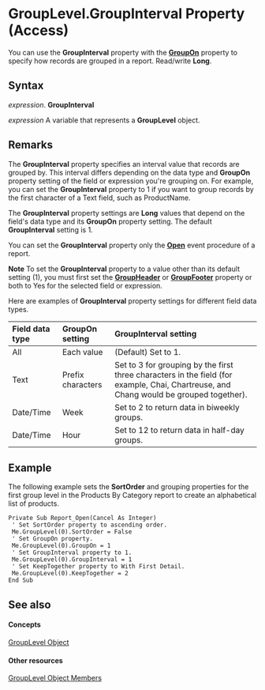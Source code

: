 
# GroupLevel.GroupInterval Property (Access)

You can use the  **GroupInterval** property with the **[GroupOn](7fb9551f-5742-39a2-1cf3-7b3975ae517a.md)** property to specify how records are grouped in a report. Read/write **Long**.


## Syntax

 _expression_. **GroupInterval**

 _expression_ A variable that represents a **GroupLevel** object.


## Remarks

The  **GroupInterval** property specifies an interval value that records are grouped by. This interval differs depending on the data type and **GroupOn** property setting of the field or expression you're grouping on. For example, you can set the **GroupInterval** property to 1 if you want to group records by the first character of a Text field, such as ProductName.

The  **GroupInterval** property settings are **Long** values that depend on the field's data type and its **GroupOn** property setting. The default **GroupInterval** setting is 1.

You can set the  **GroupInterval** property only the **[Open](d170b67d-3123-6f51-6cf8-38433736f104.md)** event procedure of a report.


 **Note**  To set the  **GroupInterval** property to a value other than its default setting (1), you must first set the **[GroupHeader](336e45dc-595e-a3fd-9d6b-9e1153654602.md)** or **[GroupFooter](c10d30b2-da18-cd6f-8b00-e964cd4751d6.md)** property or both to Yes for the selected field or expression.

Here are examples of  **GroupInterval** property settings for different field data types.



|**Field data type**|**GroupOn setting**|**GroupInterval setting**|
|:-----|:-----|:-----|
|All|Each value|(Default) Set to 1.|
|Text|Prefix characters|Set to 3 for grouping by the first three characters in the field (for example, Chai, Chartreuse, and Chang would be grouped together).|
|Date/Time|Week|Set to 2 to return data in biweekly groups.|
|Date/Time|Hour|Set to 12 to return data in half-day groups.|

## Example

The following example sets the  **SortOrder** and grouping properties for the first group level in the Products By Category report to create an alphabetical list of products.


```
Private Sub Report_Open(Cancel As Integer) 
 ' Set SortOrder property to ascending order. 
 Me.GroupLevel(0).SortOrder = False 
 ' Set GroupOn property. 
 Me.GroupLevel(0).GroupOn = 1 
 ' Set GroupInterval property to 1. 
 Me.GroupLevel(0).GroupInterval = 1 
 ' Set KeepTogether property to With First Detail. 
 Me.GroupLevel(0).KeepTogether = 2 
End Sub
```


## See also


#### Concepts


[GroupLevel Object](fdc4f24e-98aa-27bd-7a9d-271d48912dfa.md)
#### Other resources


[GroupLevel Object Members](c94ca1a8-4e81-d7da-4b47-d8f5a7a5c6ea.md)